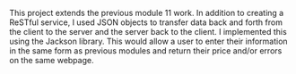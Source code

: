 This project extends the previous module 11 work. In addition to creating a ReSTful service, I used JSON objects to transfer
data back and forth from the client to the server and the server back to the client. I implemented this using the Jackson library.
This would allow a user to enter their information in the same form as previous modules and return their price and/or errors
on the same webpage.
